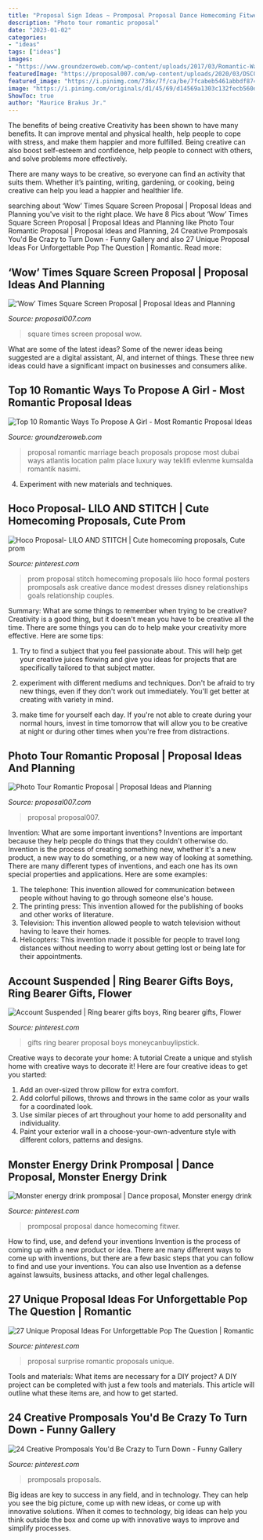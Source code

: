 ```yaml
---
title: "Proposal Sign Ideas ~ Promposal Proposal Dance Homecoming Fitwer"
description: "Photo tour romantic proposal"
date: "2023-01-02"
categories:
- "ideas"
tags: ["ideas"]
images:
- "https://www.groundzeroweb.com/wp-content/uploads/2017/03/Romantic-Ways-To-Propose.jpg"
featuredImage: "https://proposal007.com/wp-content/uploads/2020/03/DSC04323.jpg"
featured_image: "https://i.pinimg.com/736x/7f/ca/be/7fcabeb5461abbdf8748fdd7bdc4114a.jpg"
image: "https://i.pinimg.com/originals/d1/45/69/d14569a1303c132fecb560dd4ad60e57.png"
ShowToc: true
author: "Maurice Brakus Jr."
---
```



The benefits of being creative
Creativity has been shown to have many benefits. It can improve mental and physical health, help people to cope with stress, and make them happier and more fulfilled.
Being creative can also boost self-esteem and confidence, help people to connect with others, and solve problems more effectively.

There are many ways to be creative, so everyone can find an activity that suits them. Whether it’s painting, writing, gardening, or cooking, being creative can help you lead a happier and healthier life.

	

		
searching about ‘Wow’ Times Square Screen Proposal | Proposal Ideas and Planning you've visit to the right place. We have 8 Pics about ‘Wow’ Times Square Screen Proposal | Proposal Ideas and Planning like Photo Tour Romantic Proposal | Proposal Ideas and Planning, 24 Creative Promposals You&#039;d Be Crazy to Turn Down - Funny Gallery and also 27 Unique Proposal Ideas For Unforgettable Pop The Question | Romantic. Read more:
		
    
## ‘Wow’ Times Square Screen Proposal | Proposal Ideas And Planning

<img loading=lazy src="https://proposal007.com/wp-content/uploads/2017/11/DSC08679.jpg" onerror="this.onerror=null;this.src='https://tse1.mm.bing.net/th?id=OIP.kDi8RfXWBpFQ_fqW5ruE7gHaLF&amp;pid=15.1';" alt="‘Wow’ Times Square Screen Proposal | Proposal Ideas and Planning">

_Source: proposal007.com_

>square times screen proposal wow. 

	

What are some of the latest ideas?
Some of the newer ideas being suggested are a digital assistant, AI, and internet of things. These three new ideas could have a significant impact on businesses and consumers alike.

    
## Top 10 Romantic Ways To Propose A Girl - Most Romantic Proposal Ideas

<img loading=lazy src="https://www.groundzeroweb.com/wp-content/uploads/2017/03/Romantic-Ways-To-Propose.jpg" onerror="this.onerror=null;this.src='https://tse4.mm.bing.net/th?id=OIP.J9opl16WeTmot4hHp_DcwwHaD3&amp;pid=15.1';" alt="Top 10 Romantic Ways To Propose A Girl - Most Romantic Proposal Ideas">

_Source: groundzeroweb.com_

>proposal romantic marriage beach proposals propose most dubai ways atlantis location palm place luxury way teklifi evlenme kumsalda romantik nasimi. 

	

4. Experiment with new materials and techniques.

    
## Hoco Proposal- LILO AND STITCH | Cute Homecoming Proposals, Cute Prom

<img loading=lazy src="https://i.pinimg.com/736x/26/0c/82/260c827fe6dd118051102a7e62150258--dance-posters-lilo-and-stitch.jpg" onerror="this.onerror=null;this.src='https://tse1.mm.bing.net/th?id=OIP.Kb8v6aWgUViWHpMsPynImgHaJ3&amp;pid=15.1';" alt="Hoco Proposal- LILO AND STITCH | Cute homecoming proposals, Cute prom">

_Source: pinterest.com_

>prom proposal stitch homecoming proposals lilo hoco formal posters promposals ask creative dance modest dresses disney relationships goals relationship couples. 

	

Summary: What are some things to remember when trying to be creative?
Creativity is a good thing, but it doesn't mean you have to be creative all the time. There are some things you can do to help make your creativity more effective. Here are some tips:
1. Try to find a subject that you feel passionate about. This will help get your creative juices flowing and give you ideas for projects that are specifically tailored to that subject matter.

2. experiment with different mediums and techniques. Don't be afraid to try new things, even if they don't work out immediately. You'll get better at creating with variety in mind.

3. make time for yourself each day. If you're not able to create during your normal hours, invest in time tomorrow that will allow you to be creative at night or during other times when you're free from distractions.

    
## Photo Tour Romantic Proposal | Proposal Ideas And Planning

<img loading=lazy src="https://proposal007.com/wp-content/uploads/2020/03/DSC04323.jpg" onerror="this.onerror=null;this.src='https://tse3.mm.bing.net/th?id=OIP.fI0bpWlC85DQNR92WFXQwQHaLH&amp;pid=15.1';" alt="Photo Tour Romantic Proposal | Proposal Ideas and Planning">

_Source: proposal007.com_

>proposal proposal007. 

	

Invention: What are some important inventions?
Inventions are important because they help people do things that they couldn't otherwise do. Invention is the process of creating something new, whether it's a new product, a new way to do something, or a new way of looking at something. There are many different types of inventions, and each one has its own special properties and applications. Here are some examples: 
1. The telephone: This invention allowed for communication between people without having to go through someone else's house.
2. The printing press: This invention allowed for the publishing of books and other works of literature.
3. Television: This invention allowed people to watch television without having to leave their homes.
4. Helicopters: This invention made it possible for people to travel long distances without needing to worry about getting lost or being late for their appointments.

    
## Account Suspended | Ring Bearer Gifts Boys, Ring Bearer Gifts, Flower

<img loading=lazy src="https://i.pinimg.com/originals/d1/45/69/d14569a1303c132fecb560dd4ad60e57.png" onerror="this.onerror=null;this.src='https://tse2.mm.bing.net/th?id=OIP.WHzHxsBOG5stWSBla8n5gQHaLH&amp;pid=15.1';" alt="Account Suspended | Ring bearer gifts boys, Ring bearer gifts, Flower">

_Source: pinterest.com_

>gifts ring bearer proposal boys moneycanbuylipstick. 

	

Creative ways to decorate your home: A tutorial
Create a unique and stylish home with creative ways to decorate it! Here are four creative ideas to get you started: 
1. Add an over-sized throw pillow for extra comfort.
2. Add colorful pillows, throws and throws in the same color as your walls for a coordinated look. 
3. Use similar pieces of art throughout your home to add personality and individuality. 
4. Paint your exterior wall in a choose-your-own-adventure style with different colors, patterns and designs.

    
## Monster Energy Drink Promposal | Dance Proposal, Monster Energy Drink

<img loading=lazy src="https://i.pinimg.com/736x/7f/ca/be/7fcabeb5461abbdf8748fdd7bdc4114a.jpg" onerror="this.onerror=null;this.src='https://tse3.mm.bing.net/th?id=OIP.51wva4QGdBD1uLoPZA7q2gHaLH&amp;pid=15.1';" alt="Monster energy drink promposal | Dance proposal, Monster energy drink">

_Source: pinterest.com_

>promposal proposal dance homecoming fitwer. 

	

How to find, use, and defend your inventions
Invention is the process of coming up with a new product or idea. There are many different ways to come up with inventions, but there are a few basic steps that you can follow to find and use your inventions. You can also use Invention as a defense against lawsuits, business attacks, and other legal challenges.

    
## 27 Unique Proposal Ideas For Unforgettable Pop The Question | Romantic

<img loading=lazy src="https://i.pinimg.com/736x/89/98/96/899896ec6116ee96ef4e13ce5c3f8cc5.jpg" onerror="this.onerror=null;this.src='https://tse4.mm.bing.net/th?id=OIP.BYnOEA5mQaMHX4vgiw9MAAHaLG&amp;pid=15.1';" alt="27 Unique Proposal Ideas For Unforgettable Pop The Question | Romantic">

_Source: pinterest.com_

>proposal surprise romantic proposals unique. 

	

Tools and materials: What items are necessary for a DIY project?
A DIY project can be completed with just a few tools and materials. This article will outline what these items are, and how to get started.

    
## 24 Creative Promposals You&#039;d Be Crazy To Turn Down - Funny Gallery

<img loading=lazy src="https://i.pinimg.com/736x/3a/c1/49/3ac149d89d8404df76430293379b040a.jpg" onerror="this.onerror=null;this.src='https://tse4.mm.bing.net/th?id=OIP.qOOzoGqWLtvlZI40o5_WGwHaIB&amp;pid=15.1';" alt="24 Creative Promposals You&#039;d Be Crazy to Turn Down - Funny Gallery">

_Source: pinterest.com_

>promposals proposals. 

	

Big ideas are key to success in any field, and in technology. They can help you see the big picture, come up with new ideas, or come up with innovative solutions. When it comes to technology, big ideas can help you think outside the box and come up with innovative ways to improve and simplify processes.

